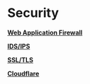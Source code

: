 # Security

**[Web Application Firewall]()**

**[IDS/IPS]()**

**[SSL/TLS]()**

**[Cloudflare]()**

**[]()**
**[]()**
